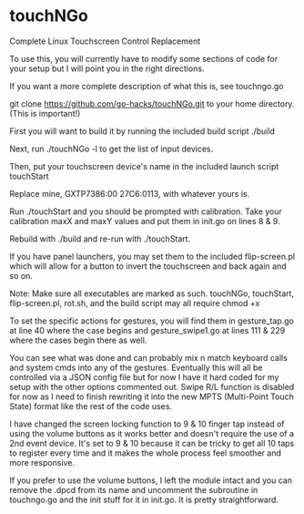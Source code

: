 # touchNGo
Complete Linux Touchscreen Control Replacement

To use this, you will currently have to modify some sections of
code for your setup but I will point you in the right directions.

If you want a more complete description of what this is, see touchngo.go

git clone https://github.com/go-hacks/touchNGo.git
to your home directory. (This is important!)

First you will want to build it by running the included build script ./build

Next, run ./touchNGo -l to get the list of input devices.

Then, put your touchscreen device's name in the included launch script touchStart

Replace mine, GXTP7386:00 27C6:0113, with whatever yours is.

Run ./touchStart and you should be prompted with calibration.
Take your calibration maxX and maxY values and put them in init.go on lines 8 & 9.

Rebuild with ./build and re-run with ./touchStart.

If you have panel launchers, you may set them to the included flip-screen.pl which will
allow for a button to invert the touchscreen and back again and so on.

Note: Make sure all executables are marked as such. touchNGo, touchStart,
flip-screen.pl, rot.sh, and the build script may all require chmod +x

To set the specific actions for gestures, you will find them in
gesture_tap.go at line 40 where the case begins and gesture_swipe1.go
at lines 111 & 229 where the cases begin there as well.

You can see what was done and can probably mix n match keyboard calls and system cmds
into any of the gestures. Eventually this will all be controlled via a JSON config file
but for now I have it hard coded for my setup with the other options commented out.
Swipe R/L function is disabled for now as I need to finish rewriting it into the new
MPTS (Multi-Point Touch State) format like the rest of the code uses.

I have changed the screen locking function to 9 & 10 finger tap instead of using the
volume buttons as it works better and doesn't require the use of a 2nd event device.
It's set to 9 & 10 because it can be tricky to get all 10 taps to register every time
and it makes the whole process feel smoother and more responsive.

If you prefer to use the volume buttons, I left the module intact and you can remove
the .dpcd from its name and uncomment the subroutine in touchngo.go and the init
stuff for it in init.go. It is pretty straightforward.
